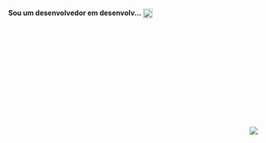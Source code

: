 <div>
<b><h4>Sou um desenvolvedor em desenvolv...</b> <img align='center' height='20px' width='20px' src='https://media.tenor.com/On7kvXhzml4AAAAj/loading-gif.gif'></h4>

</div>
  <img align="right" style="margin-top:200;" src='https://media4.giphy.com/media/bGgsc5mWoryfgKBx1u/200w.gif?cid=6c09b9520ko29cocmmp3lvzxk3ydkp6mpph4swyy13u2hph5&rid=200w.gif&ct=g'>
</div>
